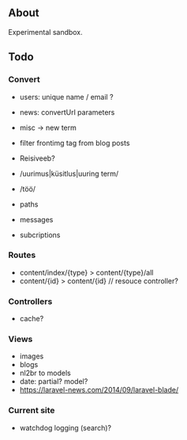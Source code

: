 ## About

Experimental sandbox.

## Todo

### Convert

- users: unique name / email ?

- news: convertUrl parameters
- misc -> new term
- filter frontimg tag from blog posts
- Reisiveeb?
- /uurimus|küsitlus|uuring term/
- /töö/
- paths

- messages
- subcriptions

### Routes

- content/index/{type} > content/{type}/all
- content/{id} > content/{id} // resouce controller?

### Controllers

- cache?

### Views

- images
- blogs
- nl2br to models
- date: partial? model?
- https://laravel-news.com/2014/09/laravel-blade/

### Current site

- watchdog logging (search)?